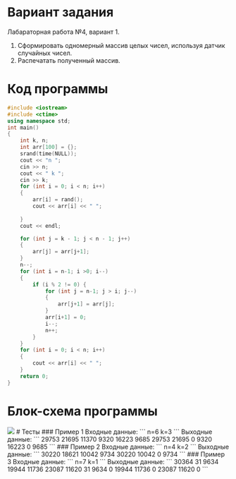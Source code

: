# Вариант задания
Лабараторная работа №4, вариант 1.
1) Сформировать одномерный массив целых чисел,
используя датчик случайных чисел.
2) Распечатать полученный массив.
# Код программы
```cpp
#include <iostream>
#include <ctime>
using namespace std;
int main()
{
	int k, n;
	int arr[100] = {};
	srand(time(NULL));
	cout << "n ";
	cin >> n;
	cout << " k ";
	cin >> k;
	for (int i = 0; i < n; i++)
	{
		arr[i] = rand();
		cout << arr[i] << " ";
		
	}
	cout << endl;

	for (int j = k - 1; j < n - 1; j++)
	{
		arr[j] = arr[j+1];
	}
	n--;
	for (int i = n-1; i >0; i--)
	{
		if (i % 2 != 0) {
			for (int j = n-1; j > i; j--)
			{
				arr[j+1] = arr[j];
			}
			arr[i+1] = 0;
			i--;
			n++;
		}
	}
	for (int i = 0; i < n; i++)
	{
		cout << arr[i] << " ";
	}
	return 0;
}
```
# Блок-схема программы
<image src="lab_4.drawio.png">
# Тесты
### Пример 1
Входные данные:
```
n=6
k=3
```
Выходные данные:
```
29753 21695 11370 9320 16223 9685
29753 21695 0 9320 16223 0 9685
```
### Пример 2
Входные данные:
```
n=4
k=2
```
Выходные данные:
```
30220 18621 10042 9734
30220 10042 0 9734
```
### Пример 3
Входные данные:
```
n=7
k=1
```
Выходные данные:
```
30364 31 9634 19944 11736 23087 11620
31 9634 0 19944 11736 0 23087 11620 0
```
